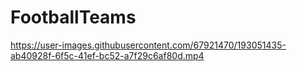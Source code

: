 # FootballTeams

https://user-images.githubusercontent.com/67921470/193051435-ab40928f-6f5c-41ef-bc52-a7f29c6af80d.mp4

